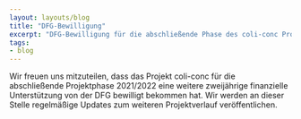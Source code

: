 ```yaml
---
layout: layouts/blog
title: "DFG-Bewilligung"
excerpt: "DFG-Bewilligung für die abschließende Phase des coli-conc Projekts (2021/2022)"
tags:
- blog
---
```


Wir freuen uns mitzuteilen, dass das Projekt coli-conc für die abschließende Projektphase 2021/2022 eine weitere zweijährige finanzielle Unterstützung von der DFG bewilligt bekommen hat. Wir werden an dieser Stelle regelmäßige Updates zum weiteren Projektverlauf veröffentlichen.
